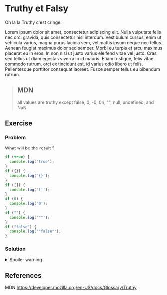 # Truthy et Falsy

Oh la la Truthy c'est cringe.

Lorem ipsum dolor sit amet, consectetur adipiscing elit. Nulla vulputate felis nec orci gravida, quis consectetur nisl interdum. Vestibulum cursus, enim ut vehicula varius, magna purus lacinia sem, vel mattis ipsum neque nec tellus. Aenean feugiat maximus dolor sed semper. Morbi eu turpis et arcu maximus placerat eu in eros. In non nisl ut justo varius eleifend vitae vel justo. Cras sed tellus ut diam egestas viverra in id mauris. Etiam tristique, felis vitae commodo rutrum, orci ex tincidunt est, id varius odio libero ut felis. Pellentesque porttitor consequat laoreet. Fusce semper tellus eu bibendum rutrum.

> ## MDN
> all values are truthy except false, 0, -0, 0n, "", null, undefined, and NaN

## Exercise

### Problem
What will be the result ?
```js
if (true) {
  console.log('true');
}
if ({}) {
  console.log('{}');
}
if ([]) {
  console.log('[]');
}
if (0) {
  console.log('0');
}
if ("") {
  console.log('""');
}
if ("false") {
  console.log('"false"');
}
```

### Solution
<details>
  <summary>Spoiler warning</summary>  

  ```
  true
  {}
  []
  "false"
  ```
</details>

## References
MDN https://developer.mozilla.org/en-US/docs/Glossary/Truthy

